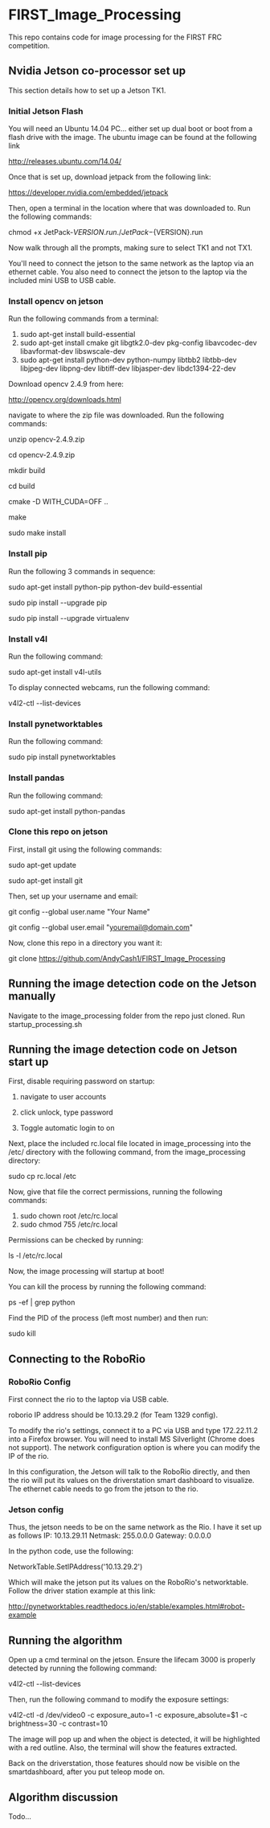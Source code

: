# FIRST_Image_Processing
This repo contains code for image processing for the FIRST FRC competition. 

## Nvidia Jetson co-processor set up

This section details how to set up a Jetson TK1.

### Initial Jetson Flash

You will need an Ubuntu 14.04 PC... either set up 
dual boot or boot from a flash drive with the image.  The ubuntu image can be found at the following link

http://releases.ubuntu.com/14.04/

Once that is set up, download jetpack from the following link:

https://developer.nvidia.com/embedded/jetpack

Then, open a terminal in the location where that was downloaded to.
Run the following commands:

chmod +x JetPack-${VERSION}.run
./JetPack-${VERSION}.run

Now walk through all the prompts, making sure to select TK1 and not TX1.

You'll need to connect the jetson to the same network as the laptop via an ethernet cable.
You also need to connect the jetson to the laptop via the included mini USB to USB cable.

### Install opencv on jetson

Run the following commands from a terminal:

1. sudo apt-get install build-essential
2. sudo apt-get install cmake git libgtk2.0-dev pkg-config libavcodec-dev libavformat-dev libswscale-dev
3. sudo apt-get install python-dev python-numpy libtbb2 libtbb-dev libjpeg-dev libpng-dev libtiff-dev libjasper-dev libdc1394-22-dev

Download opencv 2.4.9 from here:

http://opencv.org/downloads.html

navigate to where the zip file was downloaded.  Run the following commands:

unzip opencv-2.4.9.zip

cd opencv-2.4.9.zip

mkdir build

cd build

cmake -D WITH_CUDA=OFF ..

make

sudo make install

### Install pip

Run the following 3 commands in sequence:

sudo apt-get install python-pip python-dev build-essential

sudo pip install --upgrade pip

sudo pip install --upgrade virtualenv

### Install v4l

Run the following command:

sudo apt-get install v4l-utils

To display connected webcams, run the following command:

v4l2-ctl --list-devices

### Install pynetworktables

Run the following command:

sudo pip install pynetworktables

### Install pandas

Run the following command:

sudo apt-get install python-pandas

### Clone this repo on jetson

First, install git using the following commands:

sudo apt-get update

sudo apt-get install git

Then, set up your username and email:

git config --global user.name "Your Name"

git config --global user.email "youremail@domain.com"

Now, clone this repo in a directory you want it:

git clone https://github.com/AndyCash1/FIRST_Image_Processing

## Running the image detection code on the Jetson manually

Navigate to the image_processing folder from the repo just cloned.
Run startup_processing.sh

## Running the image detection code on Jetson start up

First, disable requiring password on startup:

1. navigate to user accounts

2. click unlock, type password

3. Toggle automatic login to on

Next, place the included rc.local file located in image_processing into 
the /etc/ directory with the following command, from the image_processing directory:

sudo cp rc.local /etc

Now, give that file the correct permissions, running the following commands:

1. sudo chown root /etc/rc.local
2. sudo chmod 755 /etc/rc.local

Permissions can be checked by running:

ls -l /etc/rc.local

Now, the image processing will startup at boot!

You can kill the process by running the following command:

ps -ef | grep python

Find the PID of the process (left most number) and then run:

sudo kill <PID>

## Connecting to the RoboRio

### RoboRio Config

First connect the rio to the laptop via USB cable.

roborio IP address should be 10.13.29.2 (for Team 1329 config).

To modify the rio's settings, connect it to a PC via USB and type 172.22.11.2 
into a Firefox browser.  You will need to install MS Silverlight (Chrome does not support).
The network configuration option is where you can modify the IP of the rio.

In this configuration, the Jetson will talk to the RoboRio directly, 
and then the rio will put its values on the driverstation smart dashboard to visualize.
The ethernet cable needs to go from the jetson to the rio.

### Jetson config

Thus, the jetson needs to be on the same network as the Rio.  I have it set up as follows
IP: 10.13.29.11
Netmask: 255.0.0.0
Gateway: 0.0.0.0

In the python code, use the following: 

NetworkTable.SetIPAddress('10.13.29.2')

Which will make the jetson put its values on the RoboRio's networktable.
Follow the driver station example at this link:

http://pynetworktables.readthedocs.io/en/stable/examples.html#robot-example

## Running the algorithm

Open up a cmd terminal on the jetson.  Ensure the lifecam 3000 is properly detected by running 
the following command:

v4l2-ctl --list-devices

Then, run the following command to modify the exposure settings:

v4l2-ctl -d /dev/video0 -c exposure_auto=1 -c exposure_absolute=$1 
-c brightness=30 -c contrast=10

The image will pop up and when the object is detected, it will be highlighted with a red outline.
Also, the terminal will show the features extracted.

Back on the driverstation, those features should now be visible on the smartdashboard, 
after you put teleop mode on.

## Algorithm discussion

Todo...
